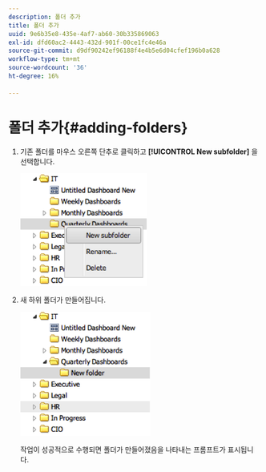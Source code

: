 ```yaml
---
description: 폴더 추가
title: 폴더 추가
uuid: 9e6b35e8-435e-4af7-ab60-30b335869063
exl-id: dfd60ac2-4443-432d-901f-00ce1fc4e46a
source-git-commit: d9df90242ef96188f4e4b5e6d04cfef196b0a628
workflow-type: tm+mt
source-wordcount: '36'
ht-degree: 16%

---
```


# 폴더 추가{#adding-folders}

1. 기존 폴더를 마우스 오른쪽 단추로 클릭하고 **[!UICONTROL New subfolder]** 을 선택합니다.

   ![](assets/new_subfolder_1.png)

1. 새 하위 폴더가 만들어집니다.

   ![](assets/new_subfolder_2.png)

   작업이 성공적으로 수행되면 폴더가 만들어졌음을 나타내는 프롬프트가 표시됩니다.
